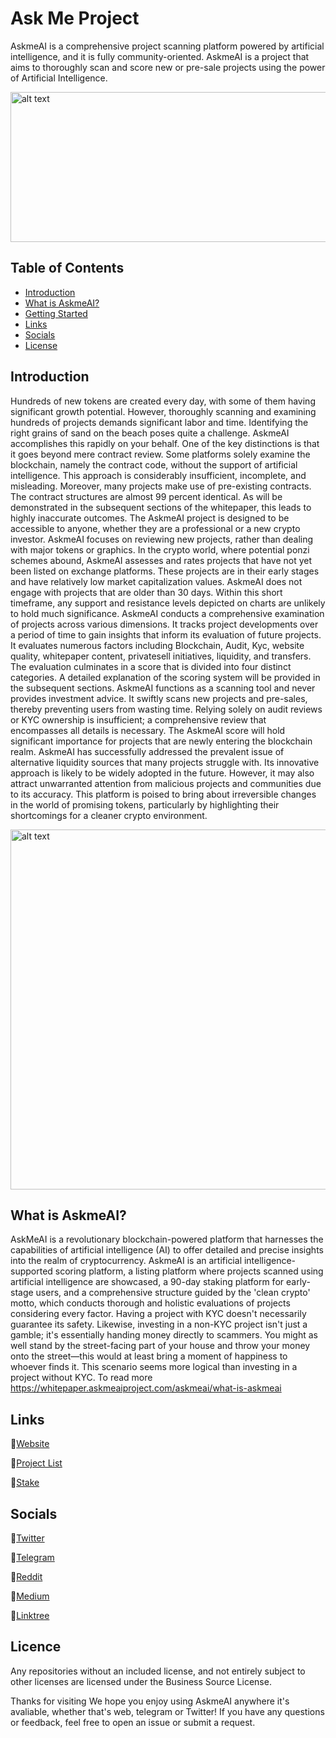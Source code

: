 # Ask Me Project
AskmeAI is a comprehensive project scanning platform powered by artificial intelligence, and it is fully community-oriented.
AskmeAI is a project that aims to thoroughly scan and score new or pre-sale projects using the power of Artificial Intelligence.



<img src="https://github.com/Askmeai/VisualWarehouse/blob/main/banner1.png" alt="alt text" width="1440" height="240">


## Table of Contents

- [Introduction](#introduction)
- [What is AskmeAI?](#what-is-askmeai)
- [Getting Started](#getting-started)
- [Links](#links)
- [Socials](#socials)
- [License](#license)

## Introduction

Hundreds of new tokens are created every day, with some of them having significant growth potential. However, thoroughly scanning and examining hundreds of projects demands significant labor and time. Identifying the right grains of sand on the beach poses quite a challenge.
AskmeAI accomplishes this rapidly on your behalf. One of the key distinctions is that it goes beyond mere contract review. Some platforms solely examine the blockchain, namely the contract code, without the support of artificial intelligence. This approach is considerably insufficient, incomplete, and misleading. Moreover, many projects make use of pre-existing contracts. The contract structures are almost 99 percent identical. As will be demonstrated in the subsequent sections of the whitepaper, this leads to highly inaccurate outcomes.
The AskmeAI project is designed to be accessible to anyone, whether they are a professional or a new crypto investor. AskmeAI focuses on reviewing new projects, rather than dealing with major tokens or graphics. In the crypto world, where potential ponzi schemes abound, AskmeAI assesses and rates projects that have not yet been listed on exchange platforms. These projects are in their early stages and have relatively low market capitalization values.
AskmeAI does not engage with projects that are older than 30 days. Within this short timeframe, any support and resistance levels depicted on charts are unlikely to hold much significance.
AskmeAI conducts a comprehensive examination of projects across various dimensions. It tracks project developments over a period of time to gain insights that inform its evaluation of future projects. It evaluates numerous factors including Blockchain, Audit, Kyc, website quality, whitepaper content, privatesell initiatives, liquidity, and transfers. The evaluation culminates in a score that is divided into four distinct categories. A detailed explanation of the scoring system will be provided in the subsequent sections.
AskmeAI functions as a scanning tool and never provides investment advice. It swiftly scans new projects and pre-sales, thereby preventing users from wasting time. Relying solely on audit reviews or KYC ownership is insufficient; a comprehensive review that encompasses all details is necessary. The AskmeAI score will hold significant importance for projects that are newly entering the blockchain realm.
AskmeAI has successfully addressed the prevalent issue of alternative liquidity sources that many projects struggle with. Its innovative approach is likely to be widely adopted in the future. However, it may also attract unwarranted attention from malicious projects and communities due to its accuracy. This platform is poised to bring about irreversible changes in the world of promising tokens, particularly by highlighting their shortcomings for a cleaner crypto environment.


<img src="https://github.com/Askmeai/VisualWarehouse/blob/main/aws.png" alt="alt text" width="1024" height="576">

## What is AskmeAI?

AskMeAI is a revolutionary blockchain-powered platform that harnesses the capabilities of artificial intelligence (AI) to offer detailed and precise insights into the realm of cryptocurrency.
AskmeAI is an artificial intelligence-supported scoring platform, a listing platform where projects scanned using artificial intelligence are showcased, a 90-day staking platform for early-stage users, and a comprehensive structure guided by the 'clean crypto' motto, which conducts thorough and holistic evaluations of projects considering every factor.
Having a project with KYC doesn't necessarily guarantee its safety. Likewise, investing in a non-KYC project isn't just a gamble; it's essentially handing money directly to scammers. You might as well stand by the street-facing part of your house and throw your money onto the street—this would at least bring a moment of happiness to whoever finds it. This scenario seems more logical than investing in a project without KYC.
To read more https://whitepaper.askmeaiproject.com/askmeai/what-is-askmeai

## Links
💎[Website](http://askmeaiproject.com)

💎[Project List](http://amailist.com)

💎[Stake ](http://google.fr)

## Socials

💎[Twitter](https://x.com/AiAskme)

💎[Telegram](https://t.me/askmeportal)

💎[Reddit ](http://google.fr)

💎[Medium ](http://google.fr)

💎[Linktree ](https://linktr.ee/Askmeai)

## Licence

Any repositories without an included license, and not entirely subject to other licenses are licensed under the Business Source License.




Thanks for visiting
We hope you enjoy using AskmeAI anywhere it's avaliable, whether that's web, telegram or Twitter! If you have any questions or feedback, feel free to open an issue or submit a request.
